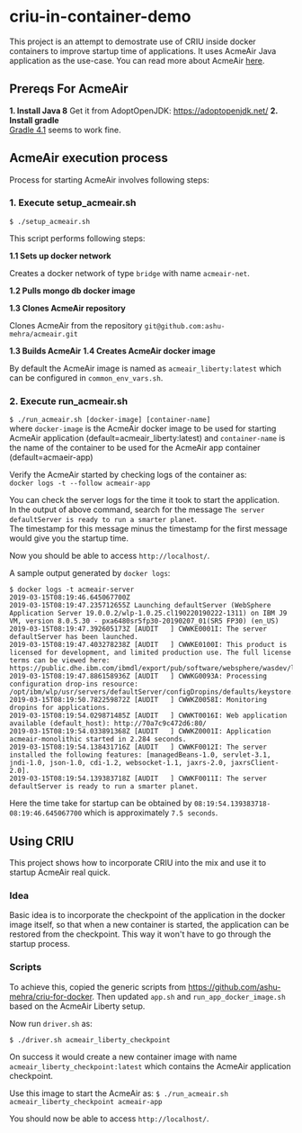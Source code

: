 # criu-in-container-demo

This project is an attempt to demostrate use of CRIU inside docker containers to improve startup time of applications.
It uses AcmeAir Java application as the use-case. You can read more about AcmeAir [here](https://github.com/sabkrish/acmeair).

## Prereqs For AcmeAir

**1. Install Java 8**
Get it from AdoptOpenJDK: https://adoptopenjdk.net/
**2. Install gradle**\
[Gradle 4.1](https://services.gradle.org/distributions/gradle-4.1-bin.zip) seems to work fine.

## AcmeAir execution process

Process for starting AcmeAir involves following steps:

### 1. Execute setup_acmeair.sh

`$ ./setup_acmeair.sh`

This script performs following steps:

**1.1 Sets up docker network**

Creates a docker network of type `bridge` with name `acmeair-net`.

**1.2 Pulls mongo db docker image**

**1.3 Clones AcmeAir repository**

Clones AcmeAir from the repository `git@github.com:ashu-mehra/acmeair.git`

**1.3 Builds AcmeAir**
**1.4 Creates AcmeAir docker image**

By default the AcmeAir image is named as `acmeair_liberty:latest` which can be configured in `common_env_vars.sh`.

### 2. Execute run_acmeair.sh

`$ ./run_acmeair.sh [docker-image] [container-name]`\
where `docker-image` is the AcmeAir docker image to be used for starting AcmeAir application (default=acmeair_liberty:latest)
and `container-name` is the name of the container to be used for the AcmeAir app container (default=acmaeir-app)

Verify the AcmeAir started by checking logs of the container as:\
`docker logs -t --follow acmeair-app`

You can check the server logs for the time it took to start the application.\
In the output of above command, search for the message `The server defaultServer is ready to run a smarter planet`.\
The timestamp for this message minus the timestamp for the first message would give you the startup time.

Now you should be able to access `http://localhost/`.

A sample output generated by `docker logs`:
```
$ docker logs -t acmeair-server
2019-03-15T08:19:46.645067700Z 
2019-03-15T08:19:47.235712655Z Launching defaultServer (WebSphere Application Server 19.0.0.2/wlp-1.0.25.cl190220190222-1311) on IBM J9 VM, version 8.0.5.30 - pxa6480sr5fp30-20190207_01(SR5 FP30) (en_US)
2019-03-15T08:19:47.392605173Z [AUDIT   ] CWWKE0001I: The server defaultServer has been launched.
2019-03-15T08:19:47.403278238Z [AUDIT   ] CWWKE0100I: This product is licensed for development, and limited production use. The full license terms can be viewed here: https://public.dhe.ibm.com/ibmdl/export/pub/software/websphere/wasdev/license/base_ilan/ilan/19.0.0.2/lafiles/en.html
2019-03-15T08:19:47.886158936Z [AUDIT   ] CWWKG0093A: Processing configuration drop-ins resource: /opt/ibm/wlp/usr/servers/defaultServer/configDropins/defaults/keystore.xml
2019-03-15T08:19:50.782259872Z [AUDIT   ] CWWKZ0058I: Monitoring dropins for applications.
2019-03-15T08:19:54.029871485Z [AUDIT   ] CWWKT0016I: Web application available (default_host): http://70a7c9c472d6:80/
2019-03-15T08:19:54.033891368Z [AUDIT   ] CWWKZ0001I: Application acmeair-monolithic started in 2.284 seconds.
2019-03-15T08:19:54.138431716Z [AUDIT   ] CWWKF0012I: The server installed the following features: [managedBeans-1.0, servlet-3.1, jndi-1.0, json-1.0, cdi-1.2, websocket-1.1, jaxrs-2.0, jaxrsClient-2.0].
2019-03-15T08:19:54.139383718Z [AUDIT   ] CWWKF0011I: The server defaultServer is ready to run a smarter planet.
```

Here the time take for startup can be obtained by `08:19:54.139383718-08:19:46.645067700` which is approximately `7.5 seconds`.

## Using CRIU

This project shows how to incorporate CRIU into the mix and use it to startup AcmeAir real quick.

### Idea

Basic idea is to incorporate the checkpoint of the application in the docker image itself, so that when a new container is started, the application can be restored from the checkpoint. This way it won't have to go through the startup process.

### Scripts

To achieve this, copied the generic scripts from https://github.com/ashu-mehra/criu-for-docker.
Then updated `app.sh` and `run_app_docker_image.sh` based on the AcmeAir Liberty setup.

Now run `driver.sh` as:

`$ ./driver.sh acmeair_liberty_checkpoint`

On success it would create a new container image with name `acmeair_liberty_checkpoint:latest` which contains the AcmeAir application checkpoint.

Use this image to start the AcmeAir as:
`$ ./run_acmeair.sh acmeair_liberty_checkpoint acmeair-app`

You should now be able to access `http://localhost/`.

